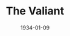 ---
title: The Valiant
date: 1934-01-09
closing_date: 
layout: productions
featured_image: 
image_caption:
image_credit:
playbill:
category:
Theatre: Theatre Jacksonville
cast:
  Jailer: Birt Byrd
  James Dyke: Charles Luckie
  The Warden: Isaac Peiser
  The Girl: Mary Keen
  Chaplain: J. Douglas Haygood
  Attendant: Carl Speh
crew:
  Director: J. Douglas Haygood
understudies:
orchestra:
external_links:
---